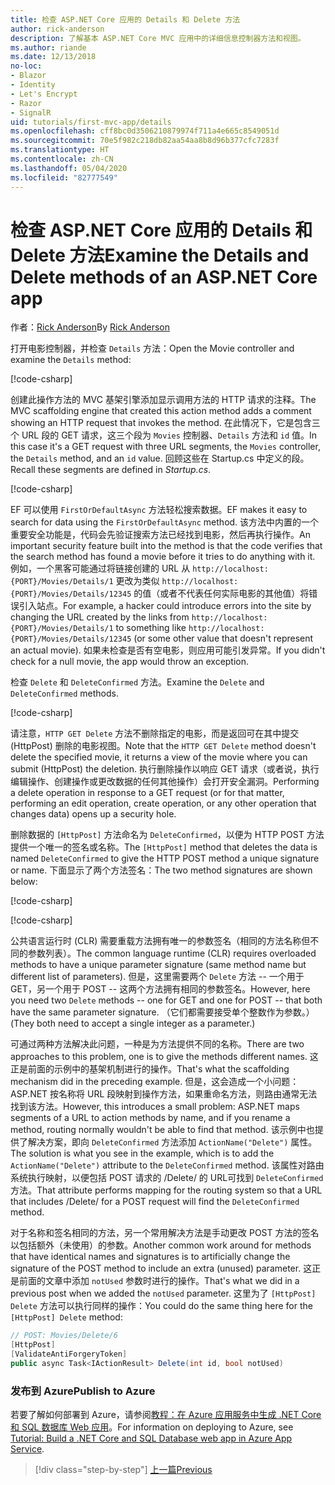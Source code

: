 ```yaml
---
title: 检查 ASP.NET Core 应用的 Details 和 Delete 方法
author: rick-anderson
description: 了解基本 ASP.NET Core MVC 应用中的详细信息控制器方法和视图。
ms.author: riande
ms.date: 12/13/2018
no-loc:
- Blazor
- Identity
- Let's Encrypt
- Razor
- SignalR
uid: tutorials/first-mvc-app/details
ms.openlocfilehash: cff8bc0d3506210879974f711a4e665c8549051d
ms.sourcegitcommit: 70e5f982c218db82aa54aa8b8d96b377cfc7283f
ms.translationtype: HT
ms.contentlocale: zh-CN
ms.lasthandoff: 05/04/2020
ms.locfileid: "82777549"
---
```

# <a name="examine-the-details-and-delete-methods-of-an-aspnet-core-app"></a><span data-ttu-id="0bc5d-103">检查 ASP.NET Core 应用的 Details 和 Delete 方法</span><span class="sxs-lookup"><span data-stu-id="0bc5d-103">Examine the Details and Delete methods of an ASP.NET Core app</span></span>

<span data-ttu-id="0bc5d-104">作者：[Rick Anderson](https://twitter.com/RickAndMSFT)</span><span class="sxs-lookup"><span data-stu-id="0bc5d-104">By [Rick Anderson](https://twitter.com/RickAndMSFT)</span></span>

<span data-ttu-id="0bc5d-105">打开电影控制器，并检查 `Details` 方法：</span><span class="sxs-lookup"><span data-stu-id="0bc5d-105">Open the Movie controller and examine the `Details` method:</span></span>

[!code-csharp[](start-mvc/sample/MvcMovie22/Controllers/MoviesController.cs?name=snippet_details)]

<span data-ttu-id="0bc5d-106">创建此操作方法的 MVC 基架引擎添加显示调用方法的 HTTP 请求的注释。</span><span class="sxs-lookup"><span data-stu-id="0bc5d-106">The MVC scaffolding engine that created this action method adds a comment showing an HTTP request that invokes the method.</span></span> <span data-ttu-id="0bc5d-107">在此情况下，它是包含三个 URL 段的 GET 请求，这三个段为 `Movies` 控制器、`Details` 方法和 `id` 值。</span><span class="sxs-lookup"><span data-stu-id="0bc5d-107">In this case it's a GET request with three URL segments, the `Movies` controller, the `Details` method, and an `id` value.</span></span> <span data-ttu-id="0bc5d-108">回顾这些在 Startup.cs 中定义的段。</span><span class="sxs-lookup"><span data-stu-id="0bc5d-108">Recall these segments are defined in *Startup.cs*.</span></span>

[!code-csharp[](start-mvc/sample/MvcMovie3/Startup.cs?highlight=5&name=snippet_1)]

<span data-ttu-id="0bc5d-109">EF 可以使用 `FirstOrDefaultAsync` 方法轻松搜索数据。</span><span class="sxs-lookup"><span data-stu-id="0bc5d-109">EF makes it easy to search for data using the `FirstOrDefaultAsync` method.</span></span> <span data-ttu-id="0bc5d-110">该方法中内置的一个重要安全功能是，代码会先验证搜索方法已经找到电影，然后再执行操作。</span><span class="sxs-lookup"><span data-stu-id="0bc5d-110">An important security feature built into the method is that the code verifies that the search method has found a movie before it tries to do anything with it.</span></span> <span data-ttu-id="0bc5d-111">例如，一个黑客可能通过将链接创建的 URL 从 `http://localhost:{PORT}/Movies/Details/1` 更改为类似 `http://localhost:{PORT}/Movies/Details/12345` 的值（或者不代表任何实际电影的其他值）将错误引入站点。</span><span class="sxs-lookup"><span data-stu-id="0bc5d-111">For example, a hacker could introduce errors into the site by changing the URL created by the links from `http://localhost:{PORT}/Movies/Details/1` to something like  `http://localhost:{PORT}/Movies/Details/12345` (or some other value that doesn't represent an actual movie).</span></span> <span data-ttu-id="0bc5d-112">如果未检查是否有空电影，则应用可能引发异常。</span><span class="sxs-lookup"><span data-stu-id="0bc5d-112">If you didn't check for a null movie, the app would throw an exception.</span></span>

<span data-ttu-id="0bc5d-113">检查 `Delete` 和 `DeleteConfirmed` 方法。</span><span class="sxs-lookup"><span data-stu-id="0bc5d-113">Examine the `Delete` and `DeleteConfirmed` methods.</span></span>

[!code-csharp[](start-mvc/sample/MvcMovie22/Controllers/MoviesController.cs?name=snippet_delete)]

<span data-ttu-id="0bc5d-114">请注意，`HTTP GET Delete` 方法不删除指定的电影，而是返回可在其中提交 (HttpPost) 删除的电影视图。</span><span class="sxs-lookup"><span data-stu-id="0bc5d-114">Note that the `HTTP GET Delete` method doesn't delete the specified movie, it returns a view of the movie where you can submit (HttpPost) the deletion.</span></span> <span data-ttu-id="0bc5d-115">执行删除操作以响应 GET 请求（或者说，执行编辑操作、创建操作或更改数据的任何其他操作）会打开安全漏洞。</span><span class="sxs-lookup"><span data-stu-id="0bc5d-115">Performing a delete operation in response to a GET request (or for that matter, performing an edit operation, create operation, or any other operation that changes data) opens up a security hole.</span></span>

<span data-ttu-id="0bc5d-116">删除数据的 `[HttpPost]` 方法命名为 `DeleteConfirmed`，以便为 HTTP POST 方法提供一个唯一的签名或名称。</span><span class="sxs-lookup"><span data-stu-id="0bc5d-116">The `[HttpPost]` method that deletes the data is named `DeleteConfirmed` to give the HTTP POST method a unique signature or name.</span></span> <span data-ttu-id="0bc5d-117">下面显示了两个方法签名：</span><span class="sxs-lookup"><span data-stu-id="0bc5d-117">The two method signatures are shown below:</span></span>

[!code-csharp[](start-mvc/sample/MvcMovie/Controllers/MoviesController.cs?name=snippet_delete2)]

[!code-csharp[](start-mvc/sample/MvcMovie/Controllers/MoviesController.cs?name=snippet_delete3)]

<span data-ttu-id="0bc5d-118">公共语言运行时 (CLR) 需要重载方法拥有唯一的参数签名（相同的方法名称但不同的参数列表）。</span><span class="sxs-lookup"><span data-stu-id="0bc5d-118">The common language runtime (CLR) requires overloaded methods to have a unique parameter signature (same method name but different list of parameters).</span></span> <span data-ttu-id="0bc5d-119">但是，这里需要两个 `Delete` 方法 -- 一个用于 GET，另一个用于 POST -- 这两个方法拥有相同的参数签名。</span><span class="sxs-lookup"><span data-stu-id="0bc5d-119">However, here you need two `Delete` methods -- one for GET and one for POST -- that both have the same parameter signature.</span></span> <span data-ttu-id="0bc5d-120">（它们都需要接受单个整数作为参数。）</span><span class="sxs-lookup"><span data-stu-id="0bc5d-120">(They both need to accept a single integer as a parameter.)</span></span>

<span data-ttu-id="0bc5d-121">可通过两种方法解决此问题，一种是为方法提供不同的名称。</span><span class="sxs-lookup"><span data-stu-id="0bc5d-121">There are two approaches to this problem, one is to give the methods different names.</span></span> <span data-ttu-id="0bc5d-122">这正是前面的示例中的基架机制进行的操作。</span><span class="sxs-lookup"><span data-stu-id="0bc5d-122">That's what the scaffolding mechanism did in the preceding example.</span></span> <span data-ttu-id="0bc5d-123">但是，这会造成一个小问题：ASP.NET 按名称将 URL 段映射到操作方法，如果重命名方法，则路由通常无法找到该方法。</span><span class="sxs-lookup"><span data-stu-id="0bc5d-123">However, this introduces a small problem: ASP.NET maps segments of a URL to action methods by name, and if you rename a method, routing normally wouldn't be able to find that method.</span></span> <span data-ttu-id="0bc5d-124">该示例中也提供了解决方案，即向 `DeleteConfirmed` 方法添加 `ActionName("Delete")` 属性。</span><span class="sxs-lookup"><span data-stu-id="0bc5d-124">The solution is what you see in the example, which is to add the `ActionName("Delete")` attribute to the `DeleteConfirmed` method.</span></span> <span data-ttu-id="0bc5d-125">该属性对路由系统执行映射，以便包括 POST 请求的 /Delete/ 的 URL可找到 `DeleteConfirmed` 方法。</span><span class="sxs-lookup"><span data-stu-id="0bc5d-125">That attribute performs mapping for the routing system so that a URL that includes /Delete/ for a POST request will find the `DeleteConfirmed` method.</span></span>

<span data-ttu-id="0bc5d-126">对于名称和签名相同的方法，另一个常用解决方法是手动更改 POST 方法的签名以包括额外（未使用）的参数。</span><span class="sxs-lookup"><span data-stu-id="0bc5d-126">Another common work around for methods that have identical names and signatures is to artificially change the signature of the POST method to include an extra (unused) parameter.</span></span> <span data-ttu-id="0bc5d-127">这正是前面的文章中添加 `notUsed` 参数时进行的操作。</span><span class="sxs-lookup"><span data-stu-id="0bc5d-127">That's what we did in a previous post when we added the `notUsed` parameter.</span></span> <span data-ttu-id="0bc5d-128">这里为了 `[HttpPost] Delete` 方法可以执行同样的操作：</span><span class="sxs-lookup"><span data-stu-id="0bc5d-128">You could do the same thing here for the `[HttpPost] Delete` method:</span></span>

```csharp
// POST: Movies/Delete/6
[HttpPost]
[ValidateAntiForgeryToken]
public async Task<IActionResult> Delete(int id, bool notUsed)
```

### <a name="publish-to-azure"></a><span data-ttu-id="0bc5d-129">发布到 Azure</span><span class="sxs-lookup"><span data-stu-id="0bc5d-129">Publish to Azure</span></span>

<span data-ttu-id="0bc5d-130">若要了解如何部署到 Azure，请参阅[教程：在 Azure 应用服务中生成 .NET Core 和 SQL 数据库 Web 应用](/azure/app-service/app-service-web-tutorial-dotnetcore-sqldb)。</span><span class="sxs-lookup"><span data-stu-id="0bc5d-130">For information on deploying to Azure, see [Tutorial: Build a .NET Core and SQL Database web app in Azure App Service](/azure/app-service/app-service-web-tutorial-dotnetcore-sqldb).</span></span>

> [!div class="step-by-step"]
> [<span data-ttu-id="0bc5d-131">上一篇</span><span class="sxs-lookup"><span data-stu-id="0bc5d-131">Previous</span></span>](validation.md)
